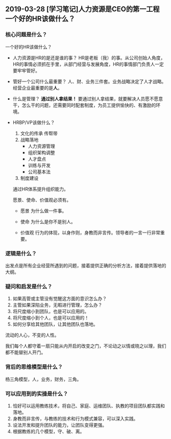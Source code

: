 ## 2019-03-28 [学习笔记]人力资源是CEO的第一工程 一个好的HR该做什么？

### 核心问题是什么？
一个好的HR该做什么？
* 人力资源是HR的是还是谁的事？
  HR是老板（我）的事。从公司创始人角度，HR的事情必须抓在手里，从部门经营与发展角度，HR的事情部门负责人一定要牢牢管好。

* 管好一个公司什么最重要？
  人、财、业务三件套。业务战略决定了人才战略。经营企业最重要的是**人**。

* 什么是管理？
  **通过别人拿结果！**
  要通过别人拿结果，就要解决人员愿不愿意干，怎么干的问题，还需要同时配套制度，为员工提供愉快的、有激励的环境。

* HRBP/VP该做什么？
  1. 文化的传承 传帮带
  2. 战略落地
     * 人力资源管理
     * 组织架构调整
     * 人才盘点
     * 训练与开发
     * 公司基本法
  3. 制度建设

  通过HR体系提升组织能力。

  愿景、使命、价值观必须有。

  * 愿景 为什么做一件事。

  * 使命 为什么是你不是别人。

  * 价值观 行为的体现，以身作则，身教而非言传。领导者的一言一行非常重要。


### 逻辑是什么？

出发点是所有企业经营所遇到的问题，接着提供正确的分析方法，接着提供落地的大纲。

### 疑问和启发是什么？

1. 如果高管或主管没有觉醒这方面的意识怎么办？
2. 主管如果深陷业务，无暇进行管理，怎么办？
3. 将尺度缩小到团队，也是可以应用的。
4. 将尺度缩小到个人，也是可以应用的！
5. 如何分享给其他团队，让其他团队也落地。

流动的人心，不变的人性。

我们每个人都守着一扇只能从内开启的改变之门，不论动之以情或晓之以理，我们都不能替别人开门。

### 背后的思维模型是什么？

杨三角模型，人，业务，财务，三角。

### 可以应用到的实操是什么？

1. 恰好可以运用教练技术，将自己、家庭、运维团队、执教的项目团队都实践和落地。
2. 身教而非言传，与教练的技术和行为模式兼容，可以深入实践。
3. 设法开发和提升团队的能力，让团队变得更强。
4. 根据教练的几个模型，守、破、离。